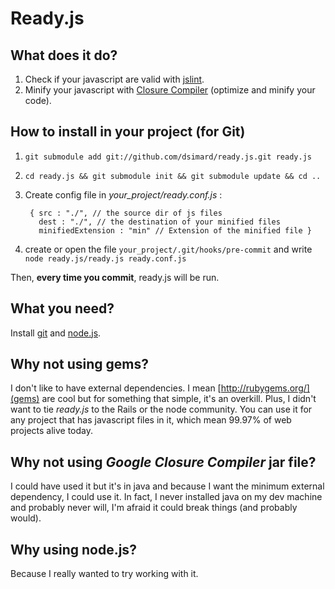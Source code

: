 # Ready.js

## What does it do?
1. Check if your javascript are valid with [jslint](http://www.jslint.com/).
2. Minify your javascript with [Closure Compiler](http://code.google.com/closure/compiler/) (optimize and minify your code).

## How to install in your project (for Git)
1. `git submodule add git://github.com/dsimard/ready.js.git ready.js`
2. `cd ready.js && git submodule init && git submodule update && cd ..`
3. Create config file in *your_project/ready.conf.js* :

        { src : "./", // the source dir of js files
          dest : "./", // the destination of your minified files
          minifiedExtension : "min" // Extension of the minified file }
      
4. create or open the file `your_project/.git/hooks/pre-commit` and write `node ready.js/ready.js ready.conf.js`

Then, **every time you commit**, ready.js will be run.

## What you need?

Install [git](http://git-scm.com/) and [node.js](http://nodejs.org/#download).

## Why not using gems?

I don't like to have external dependencies. I mean [http://rubygems.org/](gems) are cool 
but for something that simple, it's an overkill. Plus, I didn't want to tie *ready.js* to
the Rails or the node community. You can use it for any project that has javascript
files in it, which mean 99.97% of web projects alive today.

## Why not using *Google Closure Compiler* jar file?
I could have used it but it's in java and because I want the minimum external dependency, 
I could use it. In fact, I never installed java on my dev machine and probably never will, 
I'm afraid it could break things (and probably would).

## Why using node.js?
Because I really wanted to try working with it.

